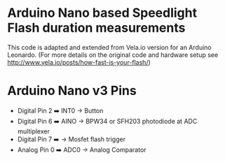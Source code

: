 # Arduino Nano based Speedlight Flash duration measurements
This code is adapted and extended from Vela.io version for an Arduino Leonardo. 
(For more details on the original code and hardware setup see http://www.vela.io/posts/how-fast-is-your-flash/)

# Arduino Nano v3 Pins
- Digital Pin 2 :arrow_right: INT0 -> Button
- Digital Pin 6 :arrow_right: AINO -> BPW34 or SFH203 photodiode at ADC multiplexer
- Digital Pin 7 :arrow_right:      -> Mosfet flash trigger
- Analog Pin 0  :arrow_right: ADC0 -> Analog Comparator
